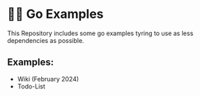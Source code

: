 # 🏃🏽 Go Examples

This Repository includes some go examples tyring to use as less dependencies as possible.

## Examples:

- Wiki (February 2024)
- Todo-List
